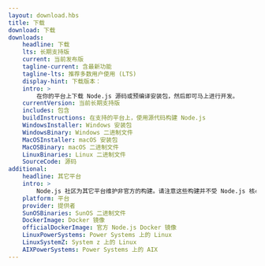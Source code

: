 ```yaml
---
layout: download.hbs
title: 下载
download: 下载
downloads:
    headline: 下载
    lts: 长期支持版
    current: 当前发布版
    tagline-current: 含最新功能
    tagline-lts: 推荐多数用户使用 (LTS)
    display-hint: 下载版本：
    intro: >
        在你的平台上下载 Node.js 源码或预编译安装包，然后即可马上进行开发。
    currentVersion: 当前长期支持版
    includes: 包含
    buildInstructions: 在支持的平台上，使用源代码构建 Node.js
    WindowsInstaller: Windows 安装包
    WindowsBinary: Windows 二进制文件
    MacOSInstaller: macOS 安装包
    MacOSBinary: macOS 二进制文件
    LinuxBinaries: Linux 二进制文件
    SourceCode: 源码
additional:
    headline: 其它平台
    intro: >
        Node.js 社区为其它平台维护非官方的构建。请注意这些构建并不受 Node.js 核心团队技术支持，且可能尚未跟 Node.js 的当前支持版本保持一致。
    platform: 平台
    provider: 提供者
    SunOSBinaries: SunOS 二进制文件
    DockerImage: Docker 镜像
    officialDockerImage: 官方 Node.js Docker 镜像
    LinuxPowerSystems: Power Systems 上的 Linux
    LinuxSystemZ: System z 上的 Linux
    AIXPowerSystems: Power Systems 上的 AIX
---
```

